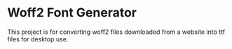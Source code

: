 Woff2 Font Generator
====================

This project is for converting woff2 files downloaded from a website into ttf
files for desktop use.
